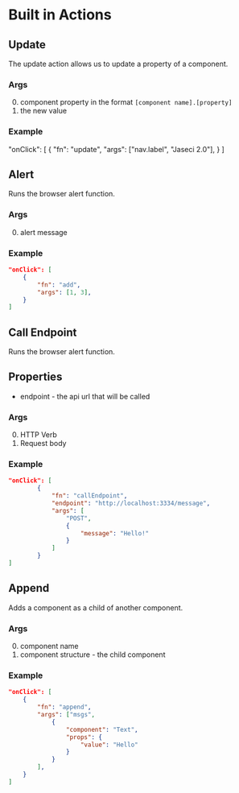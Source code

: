 # Built in Actions

## Update

The update action allows us to update a property of a component.

### Args

0. component property in the format `[component name].[property]`
1. the new value

### Example

"onClick": [
{
"fn": "update",
"args": ["nav.label", "Jaseci 2.0"],
}
]

## Alert

Runs the browser alert function.

### Args

0. alert message

### Example

```JSON
"onClick": [
    {
        "fn": "add",
        "args": [1, 3],
    }
]
```

## Call Endpoint

Runs the browser alert function.

## Properties

- endpoint - the api url that will be called

### Args

0. HTTP Verb
1. Request body

### Example

```JSON
"onClick": [
        {
            "fn": "callEndpoint",
            "endpoint": "http://localhost:3334/message",
            "args": [
                "POST",
                {
                    "message": "Hello!"
                }
            ]
        }
]
```

## Append

Adds a component as a child of another component.

### Args

0. component name
1. component structure - the child component

### Example

```JSON
"onClick": [
    {
        "fn": "append",
        "args": ["msgs",
            {
                "component": "Text",
                "props": {
                    "value": "Hello"
                }
            }
        ],
    }
]

```
